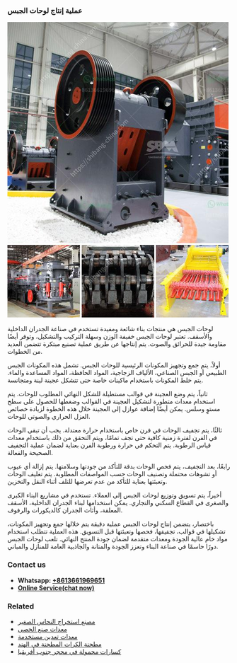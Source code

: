 <h3>عملية إنتاج لوحات الجبس</h3><img src='1701852489.jpg' alt=''><p>لوحات الجبس هي منتجات بناء شائعة ومفيدة تستخدم في صناعة الجدران الداخلية والأسقف. تعتبر لوحات الجبس خفيفة الوزن وسهلة التركيب والتشكيل، وتوفر أيضًا مقاومة جيدة للحرائق والصوت. يتم إنتاجها عن طريق عملية تصنيع مبتكرة تتضمن العديد من الخطوات.</p><p>أولاً، يتم جمع وتجهيز المكونات الرئيسية للوحات الجبس. تشمل هذه المكونات الجبس الطبيعي أو الجبس الصناعي، الألياف الزجاجية، المواد الحافظة، المواد المساعدة والماء. يتم خلط المكونات باستخدام ماكينات خاصة حتى تتشكل عجينة لينة ومتجانسة.</p><p>ثانياً، يتم وضع العجينة في قوالب مستطيلة للشكل النهائي المطلوب للوحات. يتم استخدام معدات متطورة لتشكيل العجينة في القوالب وضغطها للحصول على سطح مستوٍ وسلس. يمكن أيضًا إضافة عوازل إلى العجينة خلال هذه الخطوة لزيادة خصائص العزل الحراري والصوتي للوحات.</p><p>ثالثًا، يتم تجفيف الوحات في فرن خاص باستخدام حرارة معتدلة. يجب أن تبقى الوحات في الفرن لفترة زمنية كافية حتى تجف تمامًا، ويتم التحقق من ذلك باستخدام معدات قياس الرطوبة. يتم التحكم في حرارة ورطوبة الفرن بعناية لضمان عملية التجفيف الصحيحة والفعالة.</p><p>رابعًا، بعد التجفيف، يتم فحص الوحات بدقة للتأكد من جودتها وسلامتها. يتم إزالة أي عيوب أو تشوهات محتملة وتصنيف الوحات حسب المواصفات المطلوبة. يتم تغليف الوحات وتعبئتها بعناية للتأكد من عدم تعرضها للتلف أثناء النقل والتخزين.</p><p>أخيراً، يتم تسويق وتوزيع لوحات الجبس إلى العملاء. تستخدم في مشاريع البناء الكبرى والصغرى في القطاع السكني والتجاري. يمكن استخدامها لبناء الجدران الداخلية، الأسقف المعلقة، وأثاث الجدران كالديكورات والرفوف.</p><p>باختصار، يتضمن إنتاج لوحات الجبس عملية دقيقة يتم خلالها جمع وتجهيز المكونات، تشكيلها في قوالب، تجفيفها، فحصها وتعبئتها قبل التسويق. هذه العملية تتطلب استخدام مواد خام عالية الجودة ومعدات متقدمة لضمان جودة المنتج النهائي. تلعب لوحات الجبس دورًا حاسمًا في صناعة البناء وتعزز الجودة والمتانة والجاذبية العامة للمنازل والمباني.</p><h3>Contact us</h3><ul><li><strong>Whatsapp:&nbsp;<a href="https://wa.me/8613661969651">+8613661969651</a></strong></li><li><a href="https://swt.shibang-china.com/?git&amp;zhl&amp;عملية إنتاج لوحات الجبس"><strong>Online Service(chat now)</strong></a></li></ul><h3>Related</h3><ul><li><a href='مصنع استخراج النحاس الصغير.md'>مصنع استخراج النحاس الصغير</a></li><li><a href='معدات صنع الحصى.md'>معدات صنع الحصى</a></li><li><a href='معدات تعدين مستخدمة.md'>معدات تعدين مستخدمة</a></li><li><a href='مطحنة الكرات المطحنة في الهند.md'>مطحنة الكرات المطحنة في الهند</a></li><li><a href='كسارات محمولة في محجر جنوب أفريقيا.md'>كسارات محمولة في محجر جنوب أفريقيا</a></li></ul>
